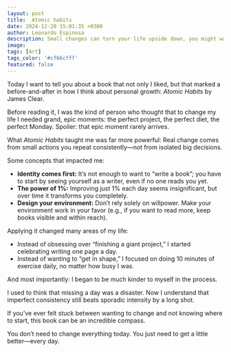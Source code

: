 ```yaml
---
layout: post
title:  Atomic habits
date: 2024-12-20 15:01:35 +0300
author: Leonardo Espinosa
description: Small changes can turn your life upside down, you might wanna start with this book.
image: 
tags: [Art]
tags_color: '#cf66cfff'
featured: false
---
```


Today I want to tell you about a book that not only I liked, but that marked a before-and-after in how I think about personal growth: *Atomic Habits* by James Clear.

Before reading it, I was the kind of person who thought that to change my life I needed grand, epic moments: the perfect project, the perfect diet, the perfect Monday.
Spoiler: that epic moment rarely arrives.

What *Atomic Habits* taught me was far more powerful:
Real change comes from small actions you repeat consistently—not from isolated big decisions.

Some concepts that impacted me:

* **Identity comes first:** It’s not enough to want to “write a book”; you have to start by seeing yourself as a writer, even if no one reads you yet.
* **The power of 1%:** Improving just 1% each day seems insignificant, but over time it transforms you completely.
* **Design your environment:** Don’t rely solely on willpower. Make your environment work in your favor (e.g., if you want to read more, keep books visible and within reach).

Applying it changed many areas of my life:

* Instead of obsessing over “finishing a giant project,” I started celebrating writing one page a day.
* Instead of wanting to “get in shape,” I focused on doing 10 minutes of exercise daily, no matter how busy I was.

And most importantly:
I began to be much kinder to myself in the process.

I used to think that missing a day was a disaster. Now I understand that imperfect consistency still beats sporadic intensity by a long shot.

If you’ve ever felt stuck between wanting to change and not knowing where to start, this book can be an incredible compass.

You don’t need to change everything today. You just need to get a little better—every day.
